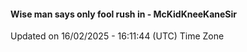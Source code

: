 #### Wise man says only fool rush in - McKidKneeKaneSir
Updated on 16/02/2025 - 16:11:44 (UTC) Time Zone
